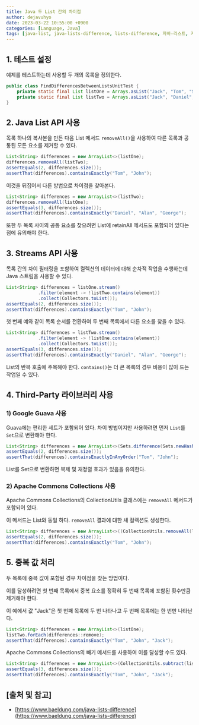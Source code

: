 ```yaml
---
title: Java 두 List 간의 차이점
author: dejavuhyo
date: 2023-03-22 10:55:00 +0900
categories: [Language, Java]
tags: [java-list, java-lists-difference, lists-difference, 자바-리스트, 자바-리스트-차이점, 리스트-차이점]
---
```


## 1. 테스트 설정
예제를 테스트하는데 사용할 두 개의 목록을 정의한다.

```java
public class FindDifferencesBetweenListsUnitTest {
    private static final List listOne = Arrays.asList("Jack", "Tom", "Sam", "John", "James", "Jack");
    private static final List listTwo = Arrays.asList("Jack", "Daniel", "Sam", "Alan", "James", "George");
}
```

## 2. Java List API 사용
목록 하나의 복사본을 만든 다음 List 메서드 `removeAll()`을 사용하여 다른 목록과 공통된 모든 요소를 제거할 수 있다.

```java
List<String> differences = new ArrayList<>(listOne);
differences.removeAll(listTwo);
assertEquals(2, differences.size());
assertThat(differences).containsExactly("Tom", "John");
```

이것을 뒤집어서 다른 방법으로 차이점을 찾아본다.

```java
List<String> differences = new ArrayList<>(listTwo);
differences.removeAll(listOne);
assertEquals(3, differences.size());
assertThat(differences).containsExactly("Daniel", "Alan", "George");
```

또한 두 목록 사이의 공통 요소를 찾으려면 List에 retainAll 메서드도 포함되어 있다는 점에 유의해야 한다.

## 3. Streams API 사용
목록 간의 차이 필터링을 포함하여 컬렉션의 데이터에 대해 순차적 작업을 수행하는데 Java 스트림을 사용할 수 있다.

```java
List<String> differences = listOne.stream()
            .filter(element -> !listTwo.contains(element))
            .collect(Collectors.toList());
assertEquals(2, differences.size());
assertThat(differences).containsExactly("Tom", "John");
```

첫 번째 예와 같이 목록 순서를 전환하여 두 번째 목록에서 다른 요소를 찾을 수 있다.

```java
List<String> differences = listTwo.stream()
            .filter(element -> !listOne.contains(element))
            .collect(Collectors.toList());
assertEquals(3, differences.size());
assertThat(differences).containsExactly("Daniel", "Alan", "George");
```

List의 반복 호출에 주목해야 한다. `contains()`는 더 큰 목록의 경우 비용이 많이 드는 작업일 수 있다.

## 4. Third-Party 라이브러리 사용

### 1) Google Guava 사용
Guava에는 편리한 세트가 포함되어 있다. 차이 방법이지만 사용하려면 먼저 `List`를 `Set`으로 변환해야 한다.

```java
List<String> differences = new ArrayList<>(Sets.difference(Sets.newHashSet(listOne), Sets.newHashSet(listTwo)));
assertEquals(2, differences.size());
assertThat(differences).containsExactlyInAnyOrder("Tom", "John");
```

List를 Set으로 변환하면 복제 및 재정렬 효과가 있음을 유의한다.

### 2) Apache Commons Collections 사용
Apache Commons Collections의 CollectionUtils 클래스에는 `removeAll` 메서드가 포함되어 있다.

이 메서드는 List와 동일 하다. `removeAll` 결과에 대한 새 컬렉션도 생성한다.

```java
List<String> differences = new ArrayList<>((CollectionUtils.removeAll(listOne, listTwo)));
assertEquals(2, differences.size());
assertThat(differences).containsExactly("Tom", "John");
```

## 5. 중복 값 처리
두 목록에 중복 값이 포함된 경우 차이점을 찾는 방법이다.

이를 달성하려면 첫 번째 목록에서 중복 요소를 정확히 두 번째 목록에 포함된 횟수만큼 제거해야 한다.

이 예에서 값 "Jack"은 첫 번째 목록에 두 번 나타나고 두 번째 목록에는 한 번만 나타난다.

```java
List<String> differences = new ArrayList<>(listOne);
listTwo.forEach(differences::remove);
assertThat(differences).containsExactly("Tom", "John", "Jack");
```

Apache Commons Collections의 빼기 메서드를 사용하여 이를 달성할 수도 있다.

```java
List<String> differences = new ArrayList<>(CollectionUtils.subtract(listOne, listTwo));
assertEquals(3, differences.size());
assertThat(differences).containsExactly("Tom", "John", "Jack");
```

## [출처 및 참고]
* [https://www.baeldung.com/java-lists-difference](https://www.baeldung.com/java-lists-difference)
